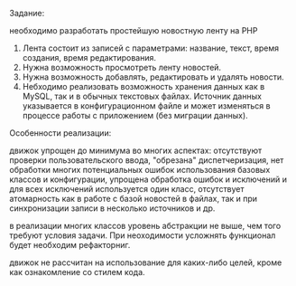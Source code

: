 Задание:

необходимо разработать простейшую новостную ленту на PHP

1. Лента состоит из записей с параметрами: название, текст, время создания, время редактирования.
2. Нужна возможность просмотреть ленту новостей.
3. Нужна возможность добавлять, редактировать и удалять новости.
4. Небходимо реализовать возможность хранения данных как в MySQL, так и в обычных текстовых файлах.
Источник данных указывается в конфигурационном файле и может изменяться в процессе работы с приложением
(без миграции данных).

Особенности реализации:

движок упрощен до минимума во многих аспектах: отсутствуют проверки пользовательского ввода, "обрезана" диспетчеризация,
нет обработки многих потенциальных ошибок использования базовых классов и конфигурации, упрощена обработка ошибок и
исключений и для всех исключений используется один класс, отсутствует атомарность как в работе с базой новостей в файлах,
так и при синхронизации записи в несколько источников и др. 

в реализации многих классов уровень абстракции не выше, чем того требуют условия задачи. При неоходимости усложнять
функционал будет необходим рефакторниг.

движок не рассчитан на использование для каких-либо целей, кроме как ознакомление со стилем кода.
